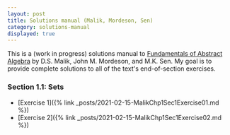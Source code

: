 ```yaml
---
layout: post
title: Solutions manual (Malik, Mordeson, Sen)
category: solutions-manual
displayed: true
---
```


This is a (work in progress) solutions manual to [Fundamentals of Abstract Algebra](https://www.amazon.com/Fundamentals-Abstract-Algebra-D-Malik/dp/0070400350) by D.S. Malik, John M. Mordeson, and M.K. Sen. My goal is to provide complete solutions to all of the text's end-of-section exercises.

### Section 1.1: Sets

- [Exercise 1]({% link _posts/2021-02-15-MalikChp1Sec1Exercise01.md %})
- [Exercise 2]({% link _posts/2021-02-15-MalikChp1Sec1Exercise02.md %})